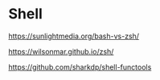 # Shell

https://sunlightmedia.org/bash-vs-zsh/

https://wilsonmar.github.io/zsh/

https://github.com/sharkdp/shell-functools
